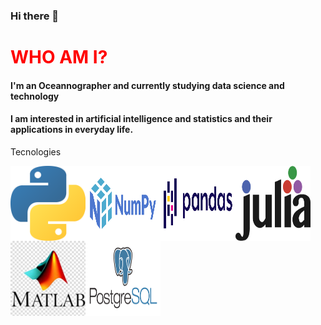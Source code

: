 ### Hi there 👋

<h1 style="color:red"> WHO AM I? </h1>
<h4> I'm an Oceannographer and currently studying data science and technology</h4>
<h4> I am interested in artificial intelligence and statistics and their applications
in everyday life.</h4>


<p style="font-size:20">Tecnologies</p>

<img align="left" src="python.png" alt="" style="width:120px; height:120px"></img>
<img align="left" src="numpy.png" alt="" style="width:120px; height:120px"></img>
<img align="left" src="pandas.png" alt="" style="width:120px; height:120px"></img>
<img align="left" src="julia.png" alt="" style="width:120px; height:120px"></img>
<img align="left" src="matlab.jpg" alt="" style="width:120px; height:120px"></img>
<img align="left" src="postgres.png" alt="" style="width:120px; height:120px"></img>
